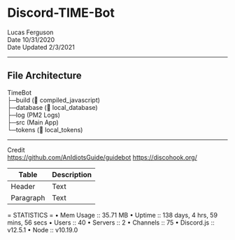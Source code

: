 # Discord-TIME-Bot

Lucas Ferguson  
Date 10/31/2020  
Date Updated 2/3/2021

---

## File Architecture

TimeBot  
├─build (💽 compiled_javascript)  
├─database (📁 local_database)  
├─log (PM2 Logs)  
├─src (Main App)  
└─tokens (🔐 local_tokens)

---

Credit  
https://github.com/AnIdiotsGuide/guidebot
https://discohook.org/

| Table     | Description |
| --------- | ----------- |
| Header    | Text        |
| Paragraph | Text        |


 = STATISTICS = 
• Mem Usage  :: 35.71 MB
• Uptime     :: 138 days, 4 hrs, 59 mins, 56 secs
• Users      :: 40
• Servers    :: 2
• Channels   :: 75
• Discord.js :: v12.5.1
• Node       :: v10.19.0